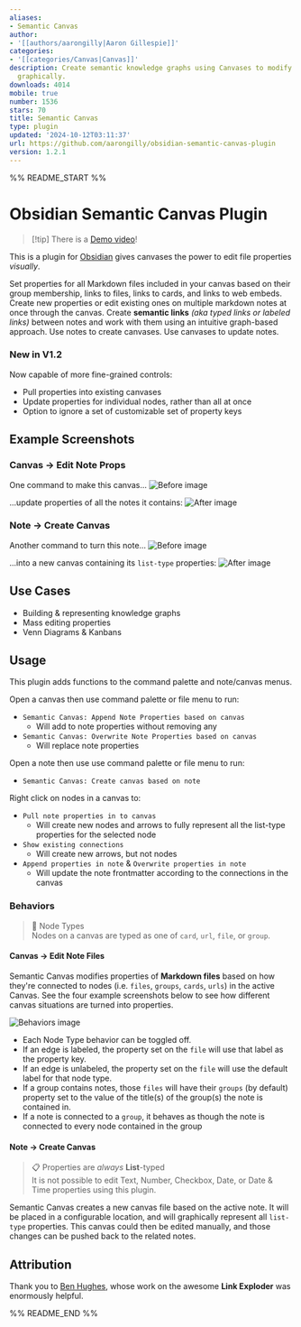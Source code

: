 ```yaml
---
aliases:
- Semantic Canvas
author:
- '[[authors/aarongilly|Aaron Gillespie]]'
categories:
- '[[categories/Canvas|Canvas]]'
description: Create semantic knowledge graphs using Canvases to modify note properties
  graphically.
downloads: 4014
mobile: true
number: 1536
stars: 70
title: Semantic Canvas
type: plugin
updated: '2024-10-12T03:11:37'
url: https://github.com/aarongilly/obsidian-semantic-canvas-plugin
version: 1.2.1
---
```


%% README_START %%

# Obsidian Semantic Canvas Plugin

> [!tip] There is a [Demo video](https://youtu.be/fI1sWoBZ8yw)!

This is a plugin for [Obsidian](https://obsidian.md) gives canvases the power to edit file properties *visually*.

Set properties for all Markdown files included in your canvas based on their group membership, links to files, links to cards, and links to web embeds. Create new properties or edit existing ones on multiple markdown notes at once through the canvas. Create **semantic links** *(aka typed links or labeled links)* between notes and work with them using an intuitive graph-based approach. Use notes to create canvases. Use canvases to update notes.

### New in V1.2
Now capable of more fine-grained controls:
- Pull properties into existing canvases
- Update properties for individual nodes, rather than all at once
- Option to ignore a set of customizable set of property keys 

## Example Screenshots

### Canvas → Edit Note Props
One command to make this canvas...
![Before image](https://raw.githubusercontent.com/aarongilly/obsidian-semantic-canvas-plugin/HEAD/assets/before.png)

...update properties of all the notes it contains:
![After image](https://raw.githubusercontent.com/aarongilly/obsidian-semantic-canvas-plugin/HEAD/assets/after.png)

### Note → Create Canvas
Another command to turn this note...
![Before image](https://raw.githubusercontent.com/aarongilly/obsidian-semantic-canvas-plugin/HEAD/assets/before2.png)

...into a new canvas containing its `list-type` properties:
![After image](https://raw.githubusercontent.com/aarongilly/obsidian-semantic-canvas-plugin/HEAD/assets/after2.png)

## Use Cases
- Building & representing knowledge graphs
- Mass editing properties
- Venn Diagrams & Kanbans

## Usage
This plugin adds functions to the command palette and note/canvas menus. 

Open a canvas then use command palette or file menu to run:
- `Semantic Canvas: Append Note Properties based on canvas` 
    - Will add to note properties without removing any
- `Semantic Canvas: Overwrite Note Properties based on canvas`
    - Will replace note properties

Open a note then use use command palette or file menu to run:
- `Semantic Canvas: Create canvas based on note`

Right click on nodes in a canvas to:
- `Pull note properties in to canvas`
    - Will create new nodes and arrows to fully represent all the list-type properties for the selected node
- `Show existing connections`
    - Will create new arrows, but not nodes
- `Append properties in note` & `Overwrite properties in note`
    - Will update the note frontmatter according to the connections in the canvas

### Behaviors
> 📖 Node Types  
> Nodes on a canvas are typed as one of `card`, `url`, `file`, or `group`. 

#### Canvas → Edit Note Files
Semantic Canvas modifies properties of **Markdown files** based on how they're connected to nodes (i.e. `files`, `groups`, `cards`, `urls`) in the active Canvas. See the four example screenshots below to see how different canvas situations are turned into properties.

![Behaviors image](https://raw.githubusercontent.com/aarongilly/obsidian-semantic-canvas-plugin/HEAD/assets/behaviors.png)

- Each Node Type behavior can be toggled off.
- If an edge is labeled, the property set on the `file` will use that label as the property key.
- If an edge is unlabeled, the property set on the `file` will use the default label for that node type.
- If a group contains notes, those `files` will have their `groups` (by default) property set to the value of the title(s) of the group(s) the note is contained in.
- If a note is connected to a `group`, it behaves as though the note is connected to every node contained in the group

#### Note → Create Canvas

> 📋 Properties are *always* **List**-typed  
> It is not possible to edit Text, Number, Checkbox, Date, or Date & Time properties using this plugin.

Semantic Canvas creates a new canvas file based on the active note. It will be placed in a configurable location, and will graphically represent all `list-type` properties. This canvas could then be edited manually, and those changes can be pushed back to the related notes. 

## Attribution

Thank you to [Ben Hughes](https://github.com/benhughes), whose work on the awesome **Link Exploder** was enormously helpful.

%% README_END %%
